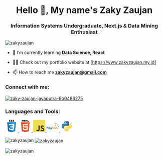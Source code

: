 <h1 align="center">Hello 👋, My name's Zaky Zaujan</h1>
<h3 align="center">Information Systems Undergraduate, Next.js & Data Mining Enthusiast</h3>

<p align="left"> <img src="https://komarev.com/ghpvc/?username=zakyzaujan&label=Profile%20views&color=0e75b6&style=flat" alt="zakyzaujan" /> </p>

- 🌱 I’m currently learning **Data Science, React**

- 👨‍💻 Check out my portfolio website at [https://www.zakyzaujan.my.id]

- 📫 How to reach me **zakyzaujan@gmail.com**

<h3 align="left">Connect with me:</h3>
<p align="left">
<a href="https://linkedin.com/in/zaky-zaujan-jayaputra-6b0486275" target="blank"><img align="center" src="https://raw.githubusercontent.com/rahuldkjain/github-profile-readme-generator/master/src/images/icons/Social/linked-in-alt.svg" alt="zaky-zaujan-jayaputra-6b0486275" height="30" width="40" /></a>
</p>

<h3 align="left">Languages and Tools:</h3>
<p align="left"> <a href="https://www.w3schools.com/css/" target="_blank" rel="noreferrer"> <img src="https://raw.githubusercontent.com/devicons/devicon/master/icons/css3/css3-original-wordmark.svg" alt="css3" width="40" height="40"/> </a> <a href="https://www.w3.org/html/" target="_blank" rel="noreferrer"> <img src="https://raw.githubusercontent.com/devicons/devicon/master/icons/html5/html5-original-wordmark.svg" alt="html5" width="40" height="40"/> </a> <a href="https://developer.mozilla.org/en-US/docs/Web/JavaScript" target="_blank" rel="noreferrer"> <img src="https://raw.githubusercontent.com/devicons/devicon/master/icons/javascript/javascript-original.svg" alt="javascript" width="40" height="40"/> </a> <a href="https://www.mysql.com/" target="_blank" rel="noreferrer"> <img src="https://raw.githubusercontent.com/devicons/devicon/master/icons/mysql/mysql-original-wordmark.svg" alt="mysql" width="40" height="40"/> </a> <a href="https://www.python.org" target="_blank" rel="noreferrer"> <img src="https://raw.githubusercontent.com/devicons/devicon/master/icons/python/python-original.svg" alt="python" width="40" height="40"/> </a> </p>

<p><img align="left" src="https://github-readme-stats.vercel.app/api/top-langs?username=zakyzaujan&show_icons=true&locale=en&layout=compact" alt="zakyzaujan" /></p>

<p>&nbsp;<img align="center" src="https://github-readme-stats.vercel.app/api?username=zakyzaujan&show_icons=true&locale=en" alt="zakyzaujan" /></p>

<p><img align="center" src="https://github-readme-streak-stats.herokuapp.com/?user=zakyzaujan&" alt="zakyzaujan" /></p>
